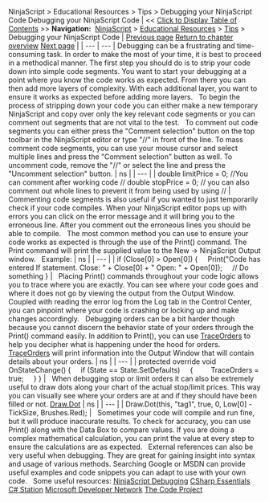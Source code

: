 ﻿
NinjaScript > Educational Resources > Tips > Debugging your NinjaScript Code
Debugging your NinjaScript Code
| << [Click to Display Table of Contents](debugging_your_ninjascript_cod.md) >> **Navigation:**     [NinjaScript](ninjascript-1.md) > [Educational Resources](educational_resources-1.md) > [Tips](tips-1.md) > Debugging your NinjaScript Code | [Previous page](creating_user_defined_input_pa-1.md) [Return to chapter overview](tips-1.md) [Next page](floating-point_arithmetic-1.md) |
| --- | --- |
Debugging can be a frustrating and time-consuming task. In order to make the most of your time, it is best to proceed in a methodical manner. The first step you should do is to strip your code down into simple code segments. You want to start your debugging at a point where you know the code works as expected. From there you can then add more layers of complexity. With each additional layer, you want to ensure it works as expected before adding more layers.
 
To begin the process of stripping down your code you can either make a new temporary NinjaScript and copy over only the key relevant code segments or you can comment out segments that are not vital to the test.
 
To comment out code segments you can either press the "Comment selection" button on the top toolbar in the NinjaScript editor or type "//" in front of the line. To mass comment code segments, you can use your mouse cursor and select multiple lines and press the "Comment selection" button as well. To uncomment code, remove the "//" or select the line and press the "Uncomment selection" button.
| ns |
| --- |
| double limitPrice = 0; //You can comment after working code // double stopPrice = 0; // you can also comment out whole lines to prevent it from being used by using // |
 
Commenting code segments is also useful if you wanted to just temporarily check if your code compiles. When your NinjaScript editor pops up with errors you can click on the error message and it will bring you to the erroneous line. After you comment out the erroneous lines you should be able to compile.
 
The most common method you can use to ensure your code works as expected is through the use of the Print() command. The Print command will print the supplied value to the New -> NinjaScript Output window.
 
Example:
| ns |
| --- |
| if (Close[0] > Open[0]) {      Print("Code has entered If statement. Close: " + Close[0] + " Open: " + Open[0]);      // Do something } |
 
Placing Print() commands throughout your code logic allows you to trace where you are exactly. You can see where your code goes and where it does not go by viewing the output from the Output Window. Coupled with reading the error log from the Log tab in the Control Center, you can pinpoint where your code is crashing or locking up and make changes accordingly.
 
Debugging orders can be a bit harder though because you cannot discern the behavior state of your orders through the Print() command easily. In addition to Print(), you can use [TraceOrders](traceorders-1.md) to help you decipher what is happening under the hood for orders. [TraceOrders](traceorders-1.md) will print information into the Output Window that will contain details about your orders.
| ns |
| --- |
| protected override void OnStateChange() {      if (State == State.SetDefaults)      {          TraceOrders = true;      } } |
 
When debugging stop or limit orders it can also be extremely useful to draw dots along your chart of the actual stop/limit prices. This way you can visually see where your orders are at and if they should have been filled or not. [Draw.Dot](draw_dot-1.md)
| ns |
| --- |
| Draw.Dot(this, "tag1", true, 0, Low[0] - TickSize, Brushes.Red); |
 
Sometimes your code will compile and run fine, but it will produce inaccurate results. To check for accuracy, you can use Print() along with the Data Box to compare values. If you are doing a complex mathematical calculation, you can print the value at every step to ensure the calculations are as expected.
 
External references can also be very useful when debugging. They are great for gaining insight into syntax and usage of various methods. Searching Google or MSDN can provide useful examples and code snippets you can adapt to use with your own code.
 
Some useful resources:
[NinjaScript Debugging](http://www.ninjatrader.com/support/forum/showthread.php?p=23415#post23415)
[CSharp Essentials](http://www.techotopia.com/index.php/C_Sharp_Essentials)
[C# Station](https://csharp-station.com/)
[Microsoft Developer Network](http://msdn2.microsoft.com/en-us/library/aa139615.aspx)
[The Code Project](http://www.codeproject.com/)

